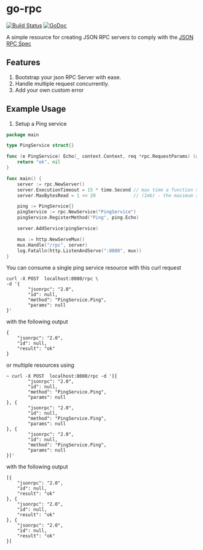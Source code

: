 # go-rpc

[![Build Status](https://github.com/bubunyo/go-rpc/workflows/test-unit/badge.svg)](https://github.com/bubunyo/go-rpc/actions?query=branch%3Amaster+workflow%3Atest-unit)
[![GoDoc](https://godoc.org/github.com/bubunyo/go-rpc?status.svg)](https://pkg.go.dev/github.com/bubunyo/go-rpc)

A simple resource for creating JSON RPC servers to comply with
the [JSON RPC Spec](https://www.jsonrpc.org/specification)

## Features

1. Bootstrap your json RPC Server with ease.
2. Handle multiple request concurrently.
3. Add your own custom error

## Example Usage

1. Setup a Ping service

```go
package main

type PingService struct{}

func (e PingService) Echo(_ context.Context, req *rpc.RequestParams) (any, error) {
	return "ok", nil
}

func main() {
	server := rpc.NewServer()
	server.ExecutionTimeout = 15 * time.Second // max time a function should execute for.
	server.MaxBytesRead = 1 << 20              // (1mb) - the maximum size of the total request payload

	ping := PingService{}
	pingService := rpc.NewService("PingService")
	pingService.RegisterMethod("Ping", ping.Echo)

	server.AddService(pingService)

	mux := http.NewServeMux()
	mux.Handle("/rpc", server)
	log.Fatalln(http.ListenAndServe(":8080", mux))
}
```

You can consume a single ping service resource with this curl request

```shell
curl -X POST  localhost:8080/rpc \
-d '{
        "jsonrpc": "2.0",
        "id": null,
        "method": "PingService.Ping",
        "params": null
}'
```
with the following output
```shell
{
	"jsonrpc": "2.0",
	"id": null,
	"result": "ok"
}

```

or multiple resources using 
```shell
~ curl -X POST  localhost:8080/rpc -d '[{
        "jsonrpc": "2.0",
        "id": null,
        "method": "PingService.Ping",
        "params": null
}, {
        "jsonrpc": "2.0",
        "id": null,
        "method": "PingService.Ping",
        "params": null
}, {
        "jsonrpc": "2.0",
        "id": null,
        "method": "PingService.Ping",
        "params": null
}]'
```
with the following output 
```shell
[{
	"jsonrpc": "2.0",
	"id": null,
	"result": "ok"
}, {
	"jsonrpc": "2.0",
	"id": null,
	"result": "ok"
}, {
	"jsonrpc": "2.0",
	"id": null,
	"result": "ok"
}]
```
